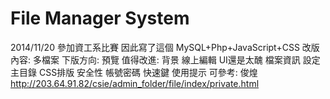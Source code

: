 File Manager System
====
2014/11/20 參加資工系比賽 因此寫了這個
MySQL+Php+JavaScript+CSS
    改版內容:
      多檔案
    下版方向:
        預覽
    值得改進:
      背景
      線上編輯
      UI還是太醜
      檔案資訊
      設定主目錄
      CSS排版
      安全性
      帳號密碼
      快速鍵
      使用提示
    可參考:
      俊煌 http://203.64.91.82/csie/admin_folder/file/index/private.html

